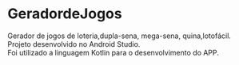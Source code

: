 # GeradordeJogos

Gerador de jogos de loteria,dupla-sena, mega-sena, quina,lotofácil.<br>
Projeto desenvolvido no Android Studio.<br>
Foi utilizado a linguagem Kotlin para o desenvolvimento do APP.
